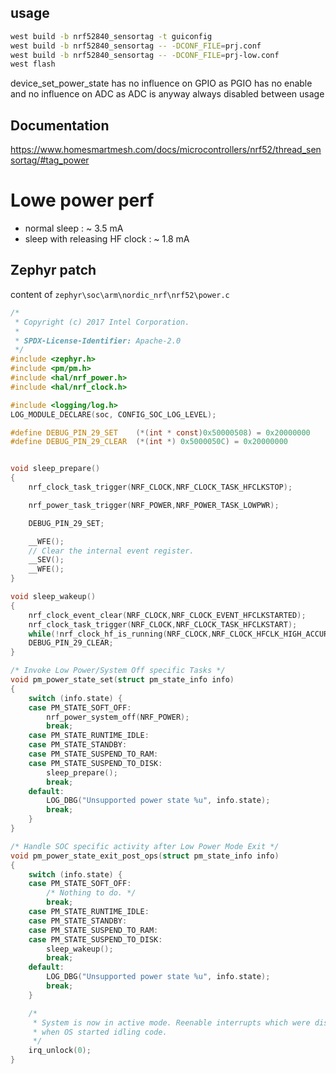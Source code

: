 ## usage
```bash
west build -b nrf52840_sensortag -t guiconfig
west build -b nrf52840_sensortag -- -DCONF_FILE=prj.conf
west build -b nrf52840_sensortag -- -DCONF_FILE=prj-low.conf
west flash
```

device_set_power_state has no influence on GPIO as PGIO has no enable and no influence on ADC as ADC is anyway always disabled between usage

## Documentation
https://www.homesmartmesh.com/docs/microcontrollers/nrf52/thread_sensortag/#tag_power

# Lowe power perf
* normal sleep : ~ 3.5 mA
* sleep with releasing HF clock : ~ 1.8 mA
## Zephyr patch
content of `zephyr\soc\arm\nordic_nrf\nrf52\power.c`

```c
/*
 * Copyright (c) 2017 Intel Corporation.
 *
 * SPDX-License-Identifier: Apache-2.0
 */
#include <zephyr.h>
#include <pm/pm.h>
#include <hal/nrf_power.h>
#include <hal/nrf_clock.h>

#include <logging/log.h>
LOG_MODULE_DECLARE(soc, CONFIG_SOC_LOG_LEVEL);

#define DEBUG_PIN_29_SET 	(*(int * const)0x50000508) = 0x20000000
#define DEBUG_PIN_29_CLEAR 	(*(int *) 0x5000050C) = 0x20000000


void sleep_prepare()
{
	nrf_clock_task_trigger(NRF_CLOCK,NRF_CLOCK_TASK_HFCLKSTOP);

	nrf_power_task_trigger(NRF_POWER,NRF_POWER_TASK_LOWPWR);

	DEBUG_PIN_29_SET;

	__WFE();
	// Clear the internal event register.
	__SEV();
	__WFE();
}

void sleep_wakeup()
{
    nrf_clock_event_clear(NRF_CLOCK,NRF_CLOCK_EVENT_HFCLKSTARTED);
    nrf_clock_task_trigger(NRF_CLOCK,NRF_CLOCK_TASK_HFCLKSTART);
	while(!nrf_clock_hf_is_running(NRF_CLOCK,NRF_CLOCK_HFCLK_HIGH_ACCURACY));
	DEBUG_PIN_29_CLEAR;
}

/* Invoke Low Power/System Off specific Tasks */
void pm_power_state_set(struct pm_state_info info)
{
	switch (info.state) {
	case PM_STATE_SOFT_OFF:
		nrf_power_system_off(NRF_POWER);
		break;
	case PM_STATE_RUNTIME_IDLE:
	case PM_STATE_STANDBY:
	case PM_STATE_SUSPEND_TO_RAM:
	case PM_STATE_SUSPEND_TO_DISK:
		sleep_prepare();
		break;
	default:
		LOG_DBG("Unsupported power state %u", info.state);
		break;
	}
}

/* Handle SOC specific activity after Low Power Mode Exit */
void pm_power_state_exit_post_ops(struct pm_state_info info)
{
	switch (info.state) {
	case PM_STATE_SOFT_OFF:
		/* Nothing to do. */
		break;
	case PM_STATE_RUNTIME_IDLE:
	case PM_STATE_STANDBY:
	case PM_STATE_SUSPEND_TO_RAM:
	case PM_STATE_SUSPEND_TO_DISK:
		sleep_wakeup();
		break;
	default:
		LOG_DBG("Unsupported power state %u", info.state);
		break;
	}

	/*
	 * System is now in active mode. Reenable interrupts which were disabled
	 * when OS started idling code.
	 */
	irq_unlock(0);
}
```